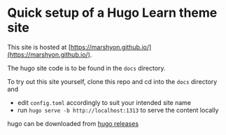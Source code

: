 # Quick setup of a Hugo Learn theme site

This site is hosted at [https://marshyon.github.io/](https://marshyon.github.io/).

The hugo site code is to be found in the `docs` directory.

To try out this site yourself, clone this repo and cd into the `docs` directory and 

* edit `config.toml` accordingly to suit your intended site name
* run `hugo serve -b http://localhost:1313` to serve the content locally 

hugo can be downloaded from [hugo releases](https://github.com/gohugoio/hugo/releases)

